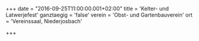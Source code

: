 +++
date = "2016-09-25T11:00:00.001+02:00"
title = 'Kelter- und Latwerjefest'
ganztaegig = 'false'
verein = 'Obst- und Gartenbauverein'
ort = 'Vereinssaal, Niederjosbach'

+++

      